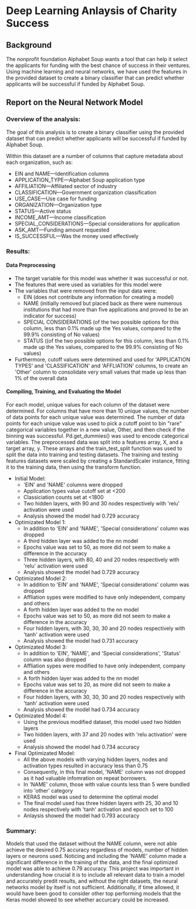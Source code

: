 # Deep Learning Anlaysis of Charity Success

## Background

The nonprofit foundation Alphabet Soup wants a tool that can help it select the applicants for funding with the best chance of success in their ventures. 
Using machine learning and neural networks, we have used the features in the provided dataset to create a binary classifier that can predict whether applicants 
will be successful if funded by Alphabet Soup.




## Report on the Neural Network Model

### Overview of the analysis:

The goal of this analysis is to create a binary classifier using the provided dataset that can predict whether applicants will be successful if funded by Alphabet Soup.
<br>

Within this dataset are a number of columns that capture metadata about each organization, such as:

* EIN and NAME—Identification columns
* APPLICATION_TYPE—Alphabet Soup application type
* AFFILIATION—Affiliated sector of industry
* CLASSIFICATION—Government organization classification
* USE_CASE—Use case for funding
* ORGANIZATION—Organization type
* STATUS—Active status
* INCOME_AMT—Income classification
* SPECIAL_CONSIDERATIONS—Special considerations for application
* ASK_AMT—Funding amount requested
* IS_SUCCESSFUL—Was the money used effectively


### Results:

#### Data Preprocessing

* The target variable for this model was whether it was successful or not.
* The features that were used as variables for this model were
* The variables that were removed from the input data were:
  * EIN (does not contribute any information for creating a model)
  * NAME (initially removed but placed back as there were numerous institutions that had more than five applications and proved to be an indicator for success)
  * SPECIAL CONSIDERATIONS (of the two possible options for this column, less than 0.1% made up the Yes values, compared to the 99.9% consisting of No values)
  * STATUS ((of the two possible options for this column, less than 0.1% made up the Yes values, compared to the 99.9% consisting of No values)
* Furthermore, cutoff values were determined and used for 'APPLICATION TYPES' and 'CLASSIFICATION' and 'AFFLIATION' columns, to create an 'Other' column to consolidate very small values that made up less than 1% of the overall data

#### Compiling, Training, and Evaluating the Model

For each model, unique values for each column of the dataset were determined. For columns that have more than 10 unique values, the number of data points for each unique value was determined. The number of data points for each unique value was used to pick a cutoff point to bin "rare" categorical variables together in a new value, Other, and then check if the binning was successful. Pd.get_dummies() was used to encode categorical variables. The preprocessed data was split into a features array, X, and a target array, y. These arrays and the train_test_split function was used to split the data into training and testing datasets. The training and testing features datasets were scaled by creating a StandardScaler instance, fitting it to the training data, then using the transform function.

* Initial Model: 
  * 'EIN' and 'NAME' columns were dropped
  * Application types value cutoff set at <200
  * Classiciation counts set at <1800
  * Two hidden layers, with 90 and 30 nodes respectively with 'relu' activation were used
  * Analysis showed the model had 0.729 accuracy
* Optimizated Model 1:
  * In addition to 'EIN' and 'NAME', 'Special considerations' column was dropped
  * A third hidden layer was added to the nn model
  * Epochs value was set to 50, as more did not seem to make a difference in the accuracy
  * Three hidden layers, with 80, 40 and 20 nodes respectively with 'relu' activation were used
  * Analysis showed the model had 0.729 accuracy
* Optimizated Model 2:
  * In addition to 'EIN' and 'NAME', 'Special considerations' column was dropped
  * Affliation sypes were modified to have only independent, company and others
  * A forth hidden layer was added to the nn model
  * Epochs value was set to 50, as more did not seem to make a difference in the accuracy
  * Four hidden layers, with 30, 30, 30 and 20 nodes respectively with 'tanh' activation were used
  * Analysis showed the model had 0.731 accuracy
* Optimizated Model 3:
  * In addition to 'EIN', 'NAME', and 'Special considerations', 'Status' column was also dropped
  * Affliation sypes were modified to have only independent, company and others
  * A forth hidden layer was added to the nn model
  * Epochs value was set to 20, as more did not seem to make a difference in the accuracy
  * Four hidden layers, with 30, 30, 30 and 20 nodes respectively with 'tanh' activation were used
  * Analysis showed the model had 0.734 accuracy
* Optimizated Model 4:
  * Using the previous modified dataset, this model used two hidden layers 
  * Two hidden layers, with 37 and 20 nodes with 'relu activation' were used
  * Analysis showed the model had 0.734 accuracy
* Final Optimizated Model:
  * All the above models with varying hidden layers, nodes and activation types resulted in accuracy less than 0.75
  * Consequently, in this final model, 'NAME' column was not dropped as it had valuable infomration on repeat borrowers.
  * In 'NAME' column, those with value counts less than 5 were bundled into 'other' category
  * KERAS model was used to determine the optimal model
  * The final model used has three hidden layers with 25, 30 and 10 nodes respectively with 'tanh' activation and epoch set to 100
  * Anlaysis showed the model had 0.793 accuracy

### Summary: 

Models that used the dataset without the NAME column, were not able achieve the desired 0.75 accuracy regardless of models, number of hidden layers or neurons used. Noticing and including the 'NAME' column made a significant difference in the training of the data, and the final optimized model was able to achieve 0.79 accuracy. This project was important in understanding how crucial it is to include all relevant data to train a model and accurately predit results, and without the right datasets, the neural networks model by itself is not sufficient. Additionally, if time allowed, it would have been good to consider other top performing models that the Keras model showed to see whether accurcary could be increased.
